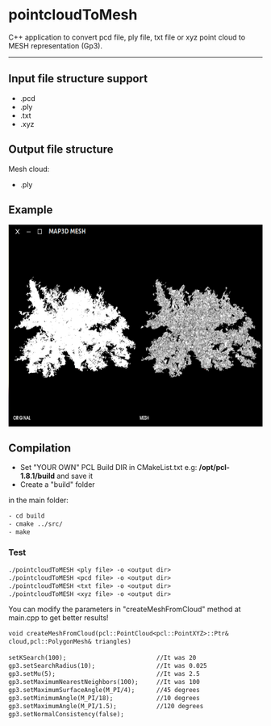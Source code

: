 # pointcloudToMesh
C++ application to convert pcd file, ply file, txt file or xyz point cloud to MESH representation (Gp3). 

-------------------
## Input file structure support

* .pcd 
* .ply
* .txt
* .xyz

## Output file structure 
Mesh cloud:
* .ply

## Example
<img src="./example/mss1.png" align="center" height="400" width="700"><br>

## Compilation
* Set "YOUR OWN" PCL Build DIR in CMakeList.txt e.g: **/opt/pcl-1.8.1/build** and save it
* Create a "build" folder

in the main folder:

    - cd build  
    - cmake ../src/
    - make
       
        	 
### Test

    ./pointcloudToMESH <ply file> -o <output dir>
    ./pointcloudToMESH <pcd file> -o <output dir>
    ./pointcloudToMESH <txt file> -o <output dir>
    ./pointcloudToMESH <xyz file> -o <output dir>
  
You can modify the parameters in "createMeshFromCloud" method at main.cpp to get better results!

    void createMeshFromCloud(pcl::PointCloud<pcl::PointXYZ>::Ptr& cloud,pcl::PolygonMesh& triangles)

    setKSearch(100);                         //It was 20
    gp3.setSearchRadius(10);                 //It was 0.025
    gp3.setMu(5);                            //It was 2.5
    gp3.setMaximumNearestNeighbors(100);     //It was 100
    gp3.setMaximumSurfaceAngle(M_PI/4);      //45 degrees   
    gp3.setMinimumAngle(M_PI/18);            //10 degrees 
    gp3.setMaximumAngle(M_PI/1.5);           //120 degrees     
    gp3.setNormalConsistency(false); 
